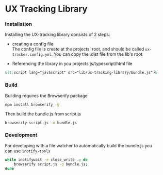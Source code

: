 # UX Tracking Library


### Installation
Installing the UX-tracking library consists of 2 steps:

* creating a config file  
The config file is create at the projects' root, and should be called `ux-tracker.config.yml`. 
You can copy the .dist file from the lib's root.

* Referencing the library in you projects js/typescript/html file  
```html
&lt;script lang="javascript" src="lib/ux-tracking-library/bundle.js">&lt;/script>
```


### Build
Building requires the Browserify package
```bash
npm install browserify -g
```

Then build the bundle.js from script.js
```bash
browserify script.js -o bundle.js
```

### Development
For developing with a file watcher to automatically build the bundle.js you can use `inotify-tools`
```bash
while inotifywait -e close_write .; do 
    browserify script.js -o bundle.js; 
done
```